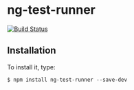 # ng-test-runner
[![Build Status](https://travis-ci.org/Pragmatists/ng-test-runner.svg?branch=master)](https://travis-ci.org/Pragmatists/ng-test-runner)

## Installation
To install it, type:

    $ npm install ng-test-runner --save-dev
